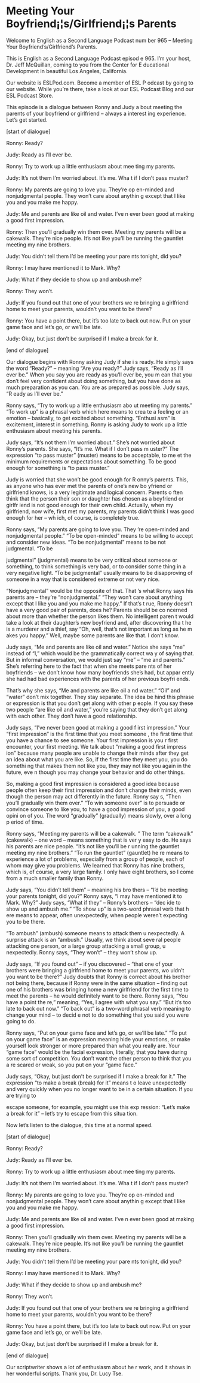 # Meeting Your Boyfriend¡¦s/Girlfriend¡¦s Parents

Welcome to English as a Second Language Podcast num ber 965 – Meeting Your Boyfriend’s/Girlfriend’s Parents.

This is English as a Second Language Podcast episod e 965. I’m your host, Dr. Jeff McQuillan, coming to you from the Center for E ducational Development in beautiful Los Angeles, California.

Our website is ESLPod.com. Become a member of ESL P odcast by going to our website. While you’re there, take a look at our ESL  Podcast Blog and our ESL Podcast Store.

This episode is a dialogue between Ronny and Judy a bout meeting the parents of your boyfriend or girlfriend – always a interest ing experience. Let’s get started.

[start of dialogue]

Ronny: Ready?

Judy: Ready as I’ll ever be.

Ronny: Try to work up a little enthusiasm about mee ting my parents.

Judy: It’s not them I’m worried about. It’s me. Wha t if I don’t pass muster?

Ronny: My parents are going to love you. They’re op en-minded and nonjudgmental people. They won’t care about anythin g except that I like you and you make me happy.

Judy: Me and parents are like oil and water. I’ve n ever been good at making a good first impression.

Ronny: Then you’ll gradually win them over. Meeting  my parents will be a cakewalk. They’re nice people. It’s not like you’ll  be running the gauntlet meeting my nine brothers.

Judy: You didn’t tell them I’d be meeting your pare nts tonight, did you?

Ronny: I may have mentioned it to Mark. Why?

Judy: What if they decide to show up and ambush me?

 Ronny: They won’t.

Judy: If you found out that one of your brothers we re bringing a girlfriend home to meet your parents, wouldn’t you want to be there?

Ronny: You have a point there, but it’s too late to  back out now. Put on your game face and let’s go, or we’ll be late.

Judy: Okay, but just don’t be surprised if I make a  break for it.

[end of dialogue]

Our dialogue begins with Ronny asking Judy if she i s ready. He simply says the word “Ready?” – meaning “Are you ready?” Judy says,  “Ready as I’ll ever be.” When you say you are ready as you’ll ever be, you m ean that you don’t feel very confident about doing something, but you have done as much preparation as you can. You are as prepared as possible. Judy says, “R eady as I’ll ever be.”

Ronny says, “Try to work up a little enthusiasm abo ut meeting my parents.” “To work up” is a phrasal verb which here means to crea te a feeling or an emotion – basically, to get excited about something. “Enthusi asm” is excitement, interest in something. Ronny is asking Judy to work up a little  enthusiasm about meeting his parents.

Judy says, “It’s not them I’m worried about.” She’s  not worried about Ronny’s parents. She says, “It’s me. What if I don’t pass m uster?” The expression “to pass muster” (muster) means to be acceptable, to me et the minimum requirements or expectations about something. To be  good enough for something is “to pass muster.”

Judy is worried that she won’t be good enough for R onny’s parents. This, as anyone who has ever met the parents of one’s new bo yfriend or girlfriend knows, is a very legitimate and logical concern. Parents o ften think that the person their son or daughter has chosen as a boyfriend or girlfr iend is not good enough for their own child. Actually, when my girlfriend, now wife, first met my parents, my parents didn’t think I was good enough for her – wh ich, of course, is completely true.

Ronny says, “My parents are going to love you. They ’re open-minded and nonjudgmental people.” “To be open-minded” means to  be willing to accept and consider new ideas. “To be nonjudgmental” means to be not judgmental. “To be

judgmental” (judgmental) means to be very critical about someone or something, to think something is very bad, or to consider some thing in a very negative light. “To be judgmental” usually means to be disapproving  of someone in a way that is considered extreme or not very nice.

“Nonjudgmental” would be the opposite of that. That ’s what Ronny says his parents are – they’re “nonjudgmental.” “They won’t care about anything except that I like you and you make me happy.” If that’s t rue, Ronny doesn’t have a very good pair of parents, does he? Parents should be co ncerned about more than whether the person likes them. No intelligent paren t would take a look at their daughter’s new boyfriend and, after discovering tha t he is a murderer and a thief, say “Oh, well, that’s not important as long as he m akes you happy.” Well, maybe some parents are like that. I don’t know.

Judy says, “Me and parents are like oil and water.”  Notice she says “me” instead of “I,” which would be the grammatically correct wa y of saying that. But in informal conversation, we would just say “me” – “me  and parents.” She’s referring here to the fact that when she meets pare nts of her boyfriends – we don’t know how many boyfriends she’s had, but appar ently she had had bad experiences with the parents of her previous boyfri ends.

That’s why she says, “Me and parents are like oil a nd water.” “Oil” and “water” don’t mix together. They stay separate. The idea be hind this phrase or expression is that you don’t get along with other p eople. If you say these two people “are like oil and water,” you’re saying that  they don’t get along with each other. They don’t have a good relationship.

Judy says, “I’ve never been good at making a good f irst impression.” Your “first impression” is the first time that you meet someone , the first time that you have a chance to see someone. Your first impression is you r first encounter, your first meeting. We talk about “making a good first impress ion” because many people are unable to change their minds after they get an idea about what you are like. So, if the first time they meet you, you do somethi ng that makes them not like you, they may not like you again in the future, eve n though you may change your behavior and do other things.

So, making a good first impression is considered a good idea because people often keep their first impression and don’t change their minds, even though the person may act differently in the future. Ronny say s, “Then you’ll gradually win them over.” “To win someone over” is to persuade or  convince someone to like you, to have a good impression of you, a good opini on of you. The word “gradually” (gradually) means slowly, over a long p eriod of time.

 Ronny says, “Meeting my parents will be a cakewalk. ” The term “cakewalk” (cakewalk) – one word – means something that is ver y easy to do. He says his parents are nice people. “It’s not like you’ll be r unning the gauntlet meeting my nine brothers.” “To run the gauntlet” (gauntlet) he re means to experience a lot of problems, especially from a group of people, each of whom may give you problems. We learned that Ronny has nine brothers, which is, of course, a very large family. I only have eight brothers, so I come  from a much smaller family than Ronny.

Judy says, “You didn’t tell them” – meaning his bro thers – “I’d be meeting your parents tonight, did you?” Ronny says, “I may have mentioned it to Mark. Why?” Judy says, “What if they” – Ronny’s brothers – “dec ide to show up and ambush me.” “To show up” is a two-word phrasal verb that h ere means to appear, often unexpectedly, when people weren’t expecting you to be there.

“To ambush” (ambush) someone means to attack them u nexpectedly. A surprise attack is an “ambush.” Usually, we think about seve ral people attacking one person, or a large group attacking a small group, u nexpectedly. Ronny says, “They won’t” – they won’t show up.

Judy says, “If you found out” – if you discovered –  “that one of your brothers were bringing a girlfriend home to meet your parents, wo uldn’t you want to be there?” Judy doubts that Ronny is correct about his brother  not being there, because if Ronny were in the same situation – finding out one of his brothers was bringing home a new girlfriend for the first time to meet the parents – he would definitely want to be there. Ronny says, “You have a point the re,” meaning, “Yes, I agree with what you say.” “But it’s too late to back out now.” “To back out” is a two-word phrasal verb meaning to change your mind – to decid e not to do something that you said you were going to do.

Ronny says, “Put on your game face and let’s go, or  we’ll be late.” “To put on your game face” is an expression meaning hide your emotions, or make yourself look stronger or more prepared than what you really  are. Your “game face” would be the facial expression, literally, that you have during some sort of competition. You don’t want the other person to think that you a re scared or weak, so you put on your “game face.”

Judy says, “Okay, but just don’t be surprised if I make a break for it.” The expression “to make a break (break) for it” means t o leave unexpectedly and very quickly when you no longer want to be in a certain situation. If you are trying to

escape someone, for example, you might use this exp ression: “Let’s make a break for it” – let’s try to escape from this situa tion.

Now let’s listen to the dialogue, this time at a normal speed.

[start of dialogue]

Ronny: Ready?

Judy: Ready as I’ll ever be.

Ronny: Try to work up a little enthusiasm about mee ting my parents.

Judy: It’s not them I’m worried about. It’s me. Wha t if I don’t pass muster?

Ronny: My parents are going to love you. They’re op en-minded and nonjudgmental people. They won’t care about anythin g except that I like you and you make me happy.

Judy: Me and parents are like oil and water. I’ve n ever been good at making a good first impression.

Ronny: Then you’ll gradually win them over. Meeting  my parents will be a cakewalk. They’re nice people. It’s not like you’ll  be running the gauntlet meeting my nine brothers.

Judy: You didn’t tell them I’d be meeting your pare nts tonight, did you?

Ronny: I may have mentioned it to Mark. Why?

Judy: What if they decide to show up and ambush me?

Ronny: They won’t.

Judy: If you found out that one of your brothers we re bringing a girlfriend home to meet your parents, wouldn’t you want to be there?

Ronny: You have a point there, but it’s too late to  back out now. Put on your game face and let’s go, or we’ll be late.

Judy: Okay, but just don’t be surprised if I make a  break for it.

 [end of dialogue]

Our scriptwriter shows a lot of enthusiasm about he r work, and it shows in her wonderful scripts. Thank you, Dr. Lucy Tse.



